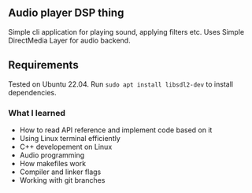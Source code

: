 ## Audio player DSP thing
Simple cli application for playing sound, applying filters etc.
Uses Simple DirectMedia Layer for audio backend.

## Requirements
Tested on Ubuntu 22.04.
Run ```sudo apt install libsdl2-dev``` to install dependencies.

### What I learned
- How to read API reference and implement code based on it
- Using Linux terminal efficiently
- C++ developement on Linux
- Audio programming
- How makefiles work
- Compiler and linker flags
- Working with git branches
